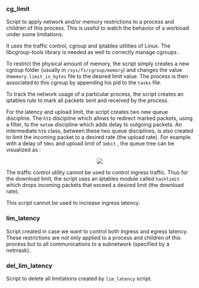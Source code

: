 ### cg_limit

Script to apply network and/or memory restrictions to a process and children of this process. This is useful to watch the behavior of a workload under some limitations.

It uses the traffic control, cgroup and iptables utilities of Linux. The libcgroup-tools library is needed as well to correctly manage cgroups . 

To restrict the physical amount of memory, the script simply creates a new cgroup folder (usually in `/sys/fs/cgroup/memory`) and changes the value in`memory.limit_in_bytes` file to the desired limit value. The process is then associated to this cgroup by appending his pid to the `tasks` file. 

To track the network usage of a particular process, the script creates an iptables rule to mark all packets sent and received by the process. 

For the latency and upload limit, the script creates two new queue discipline. The `htb` discipline which allows to redirect marked packets, using a filter, to the  `netem` discipline which adds delay to outgoing packets. An intermediate `htb` class, between these two queue disciplines, is also created to limit the incoming packet to a desired rate (the upload rate). For example with a delay of `50ms` and upload limit of `1mbit` , the queue tree can be visualized as : 
<p align="center"> 
<img src="https://user-images.githubusercontent.com/32176761/44657386-f3af3a00-a9fc-11e8-83f0-a0bea57e3bb9.png">
</p>

The traffic control utility cannot be used to control ingress traffic. Thus for the download limit, the script uses an iptables module called `hashlimit` which drops incoming packets that exceed a desired limit (the download rate).  

This script cannot be used to increase ingress latency. 

### lim_latency

Script created in case we want to control both ingress and egress latency. These restrictions are not only applied to a process and children of this process but to all communications to a subnetwork (specified by a netmask).

### del_lim_latency

Script to delete all limitations created by `lim_latency` script. 